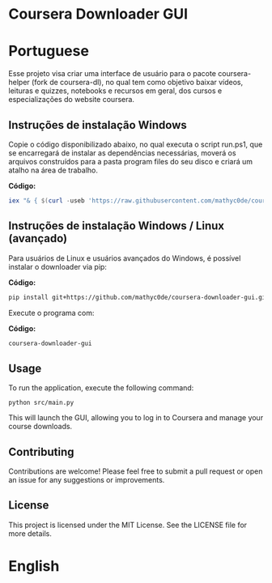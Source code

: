 # Coursera Downloader GUI

# Portuguese

Esse projeto visa criar uma interface de usuário para o pacote coursera-helper (fork de coursera-dl), no qual tem como objetivo baixar vídeos, leituras e quizzes, notebooks e recursos em geral, dos cursos e especializações do website coursera. 

## Instruções de instalação Windows

Copie o código disponibilizado abaixo, no qual executa o script run.ps1, que se encarregará de instalar as dependências necessárias, moverá os arquivos construídos para a pasta program files do seu disco e criará um atalho na área de trabalho.

**Código:**
```powershell
iex "& { $(curl -useb 'https://raw.githubusercontent.com/mathyc0de/coursera-downloader-gui/refs/heads/main/run.ps1') }"
```

## Instruções de instalação Windows / Linux (avançado)

Para usuários de Linux e usuários avançados do Windows, é possível instalar o downloader via pip:

**Código:**
```bash
pip install git+https://github.com/mathyc0de/coursera-downloader-gui.git
```

Execute o programa com:

**Código:**
```bash
coursera-downloader-gui
```

## Usage

To run the application, execute the following command:
```
python src/main.py
```

This will launch the GUI, allowing you to log in to Coursera and manage your course downloads.

## Contributing

Contributions are welcome! Please feel free to submit a pull request or open an issue for any suggestions or improvements.

## License

This project is licensed under the MIT License. See the LICENSE file for more details.


# English